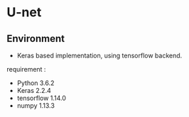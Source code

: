 # U-net
## Environment

* Keras based implementation, using tensorflow backend.

requirement :

* Python 3.6.2
* Keras 2.2.4
* tensorflow 1.14.0
* numpy 1.13.3

